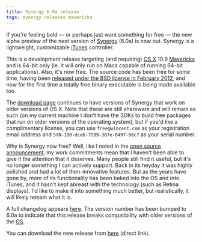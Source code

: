 ```yaml
---
title: Synergy 6.0a release
tags: synergy releases mavericks
---
```


If you're feeling bold — or perhaps just want something for free — the new alpha preview of the next version of [Synergy](/wiki/Synergy) (6.0a) is now out. Synergy is a lightweight, customizable [iTunes](/wiki/iTunes) controller.

This is a development release targeting (and requiring) [OS X](/wiki/OS_X) 10.9 [Mavericks](/wiki/Mavericks) and is 64-bit only (ie. it will only run on Macs capable of running 64-bit applications). Also, it's now free. The source code has been free for some time, having been [released under the BSD license in February 2012](/blog/synergy-open-source-release), and now for the first time a totally free binary executable is being made available too.

The [download page](/products/synergy/download) continues to have versions of Synergy that work on older versions of OS X. Note that these are still shareware and will remain as such (on my current machine I don't have the SDKs to build free packages that run on older versions of the operating system), but if you'd like a complimentary license, you can use `free@wincent.com` as your registration email address and `SYN-100-dce6-7589-307e-0497-98c7` as your serial number.

Why is Synergy now free? Well, like I noted in the [open source announcement](/blog/synergy-open-source-release), my work commitments mean that I haven't been able to give it the attention that it deserves. Many people still find it useful, but it's no longer something I can actively support. Back in its heyday it was highly polished and had a lot of then-innovative features. But as the years have gone by, more of its functionality has been baked into the OS and into iTunes, and it hasn't kept abreast with the technology (such as Retina displays). I'd like to make it into something much better, but realistically, it will likely remain what it is.

A full changelog appears [here](/products/synergy/history). The version number has been bumped to 6.0a to indicate that this release breaks compatibility with older versions of the [OS](/wiki/OS).

You can download the new release from [here](/l/synergy6) (direct link).

